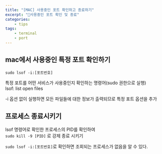 ```yaml
--- 
title: "[MAC] 사용중인 포트 확인하고 종료하기" 
excerpt: "사용중인 포트 확인 및 종료"
categories: 
    - tips
tags: 
    - terminal
    - port
--- 
```

## mac에서 사용중인 특정 포트 확인하기

`sudo lsof -i:[포트번호]`

특정 포트를 어떤 서비스가 사용중인지 확인하는 명령어(sudo 권한으로 실행)  
lsof: list open files  

-i 옵션 없이 실행하면 모든 파일들에 대한 정보가 출력되므로 특정 포트 옵션을 추가  

## 프로세스 종료시키기

lsof 명령어로 확인한 프로세스의 PID를 확인하여  
`sudo kill -9 [PID]` 로 강제 종료 시키기  

`sudo lsof -i:[포트번호]`로 확인하면 조회되는 프로세스가 없음을 알 수 있다.  
